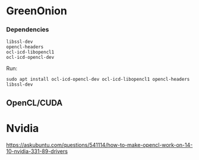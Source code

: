 # GreenOnion

### Dependencies

```
libssl-dev
opencl-headers
ocl-icd-libopencl1
ocl-icd-opencl-dev
```

Run: 
```
sudo apt install ocl-icd-opencl-dev ocl-icd-libopencl1 opencl-headers libssl-dev
```

## OpenCL/CUDA

# Nvidia
https://askubuntu.com/questions/541114/how-to-make-opencl-work-on-14-10-nvidia-331-89-drivers

